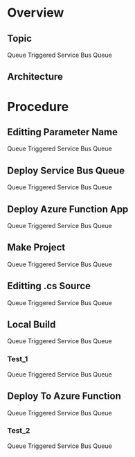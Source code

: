# Overview
## Topic
Queue Triggered Service Bus Queue
## Architecture
# Procedure
## Editting Parameter Name
Queue Triggered Service Bus Queue
## Deploy Service Bus Queue
Queue Triggered Service Bus Queue
## Deploy Azure Function App
Queue Triggered Service Bus Queue
## Make Project
Queue Triggered Service Bus Queue
## Editting .cs Source
Queue Triggered Service Bus Queue
## Local Build
Queue Triggered Service Bus Queue
### Test_1
Queue Triggered Service Bus Queue
## Deploy To Azure Function
Queue Triggered Service Bus Queue
### Test_2
Queue Triggered Service Bus Queue
